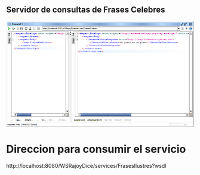 ## Servidor de consultas de Frases Celebres

![Alt text](https://github.com/Joseba10/FrasesCelebres/blob/master/src/img/llamada.PNG)

# Direccion para consumir el servicio

http://localhost:8080/WSRajoyDice/services/FrasesIlustres?wsdl